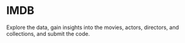 # IMDB
Explore the data, gain insights into the movies, actors, directors, and collections, and submit the code.
